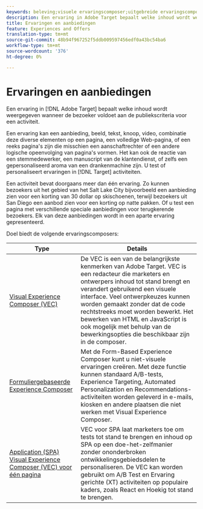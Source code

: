 ```yaml
---
keywords: beleving;visuele ervaringscomposer;uitgebreide ervaringscomposer;formuliergebaseerde ervaringscomposer;formuliercomposer;visuele composer;beleving composer;gemengde inhoud;iframe;iframe-bosting;bust iframe;x-frame-opties;x frameopties;kruisoorsprong;problemen met oorsprong;verificatieworkflow
description: Een ervaring in Adobe Target bepaalt welke inhoud wordt weergegeven wanneer de bezoeker voldoet aan de publiekscriteria voor een activiteit.
title: Ervaringen en aanbiedingen
feature: Experiences and Offers
translation-type: tm+mt
source-git-commit: 48b94f967252f5ddb009597456edf0a43bc54ba6
workflow-type: tm+mt
source-wordcount: '376'
ht-degree: 0%

---
```



# Ervaringen en aanbiedingen

Een ervaring in [!DNL Adobe Target] bepaalt welke inhoud wordt weergegeven wanneer de bezoeker voldoet aan de publiekscriteria voor een activiteit.

Een ervaring kan een aanbieding, beeld, tekst, knoop, video, combinatie deze diverse elementen op een pagina, een volledige Web-pagina, of een reeks pagina&#39;s zijn die misschien een aanschaftrechter of een andere logische opeenvolging van pagina&#39;s vormen. Het kan ook de reactie van een stemmedewerker, een manuscript van de klantendienst, of zelfs een gepersonaliseerd aroma van een drankenmachine zijn. U test of personaliseert ervaringen in [!DNL Target] activiteiten.

Een activiteit bevat doorgaans meer dan één ervaring. Zo kunnen bezoekers uit het gebied van het Salt Lake City bijvoorbeeld een aanbieding zien voor een korting van 30 dollar op skischoenen, terwijl bezoekers uit San Diego een aanbod zien voor een korting op natte pakken. Of u test een pagina met verschillende speciale aanbiedingen voor terugkerende bezoekers. Elk van deze aanbiedingen wordt in een aparte ervaring gepresenteerd.

Doel biedt de volgende ervaringscomposers:

| Type | Details |
| --- | --- |
| [Visual Experience Composer (VEC)](/help/c-experiences/c-visual-experience-composer/visual-experience-composer.md#concept_CF63320EB8924B2F9BDA3C72256DCE50) | De VEC is een van de belangrijkste kenmerken van Adobe Target. VEC is een redacteur die marketers en ontwerpers inhoud tot stand brengt en verandert gebruikend een visuele interface. Veel ontwerpkeuzes kunnen worden gemaakt zonder dat de code rechtstreeks moet worden bewerkt. Het bewerken van HTML en JavaScript is ook mogelijk met behulp van de bewerkingsopties die beschikbaar zijn in de composer. |
| [Formuliergebaseerde Experience Composer](/help/c-experiences/form-experience-composer.md#task_FAC842A6535045B68B4C1AD3E657E56E) | Met de Form-Based Experience Composer kunt u niet-visuele ervaringen creëren. Met deze functie kunnen standaard A/B-tests, Experience Targeting, Automated Personalization en Recommendations-activiteiten worden geleverd in e-mails, kiosken en andere plaatsen die niet werken met Visual Experience Composer. |
| [Application (SPA) Visual Experience Composer (VEC) voor één pagina](/help/c-experiences/spa-visual-experience-composer.md) | VEC voor SPA laat marketers toe om tests tot stand te brengen en inhoud op SPA op een doe-het-zelfmanier zonder ononderbroken ontwikkelingsgebiedsdelen te personaliseren. De VEC kan worden gebruikt om A/B Test en Ervaring gerichte (XT) activiteiten op populaire kaders, zoals React en Hoekig tot stand te brengen. |
